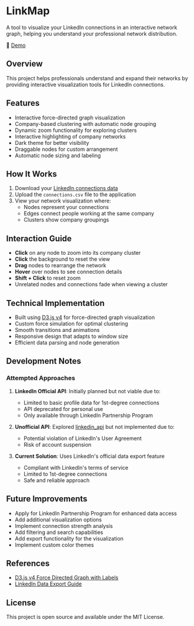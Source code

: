 # LinkMap
A tool to visualize your LinkedIn connections in an interactive network graph, helping you understand your professional network distribution.

🔗 [Demo](https://tejasrpawar.github.io/LinkMap/linkedin_network_viz/index.html)

## Overview
This project helps professionals understand and expand their networks by providing interactive visualization tools for LinkedIn connections.

## Features
- Interactive force-directed graph visualization
- Company-based clustering with automatic node grouping
- Dynamic zoom functionality for exploring clusters
- Interactive highlighting of company networks
- Dark theme for better visibility
- Draggable nodes for custom arrangement
- Automatic node sizing and labeling

## How It Works
1. Download your [LinkedIn connections data](https://www.linkedin.com/help/linkedin/answer/66844/export-connections-from-linkedin)
2. Upload the `connections.csv` file to the application
3. View your network visualization where:
   - Nodes represent your connections
   - Edges connect people working at the same company
   - Clusters show company groupings

## Interaction Guide
- **Click** on any node to zoom into its company cluster
- **Click** the background to reset the view
- **Drag** nodes to rearrange the network
- **Hover** over nodes to see connection details
- **Shift + Click** to reset zoom
- Unrelated nodes and connections fade when viewing a cluster

## Technical Implementation
- Built using [D3.js v4](https://d3js.org/) for force-directed graph visualization
- Custom force simulation for optimal clustering
- Smooth transitions and animations
- Responsive design that adapts to window size
- Efficient data parsing and node generation

## Development Notes

### Attempted Approaches
1. **LinkedIn Official API**: Initially planned but not viable due to:
   - Limited to basic profile data for 1st-degree connections
   - API deprecated for personal use
   - Only available through LinkedIn Partnership Program

2. **Unofficial API**: Explored [linkedin_api](https://github.com/tomquirk/linkedin-api) but not implemented due to:
   - Potential violation of LinkedIn's User Agreement
   - Risk of account suspension

3. **Current Solution**: Uses LinkedIn's official data export feature
   - Compliant with LinkedIn's terms of service
   - Limited to 1st-degree connections
   - Safe and reliable approach

## Future Improvements
- Apply for LinkedIn Partnership Program for enhanced data access
- Add additional visualization options
- Implement connection strength analysis
- Add filtering and search capabilities
- Add export functionality for the visualization
- Implement custom color themes

## References
- [D3.js v4 Force Directed Graph with Labels](https://bl.ocks.org/heybignick/3faf257bbbbc7743bb72310d03b86ee8)
- [LinkedIn Data Export Guide](https://www.linkedin.com/help/linkedin/answer/66844/export-connections-from-linkedin)

## License
This project is open source and available under the MIT License.
